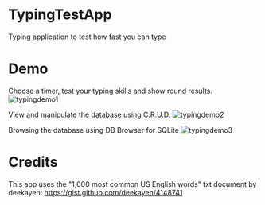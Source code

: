 # TypingTestApp
 Typing application to test how fast you can type

# Demo

Choose a timer, test your typing skills and show round results.
![typingdemo1](https://github.com/Erzc/JavaTypingTest/assets/84688309/85a1788c-1ca9-465e-abca-4402b96c7b3a)

View and manipulate the database using C.R.U.D.
![typingdemo2](https://github.com/Erzc/JavaTypingTest/assets/84688309/d2251d16-d159-49c4-8b6d-a8cb13a61501)

Browsing the database using DB Browser for SQLite
![typingdemo3](https://github.com/Erzc/JavaTypingTest/assets/84688309/4b7b6b9d-682f-441f-982a-9d778ee42d0c)

# Credits
 This app uses the "1,000 most common US English words" txt document by deekayen:
https://gist.github.com/deekayen/4148741
